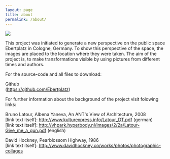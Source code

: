```yaml
---
layout: page
title: about
permalink: /about/
---
```


<img src="/assets/background1.gif">

This project was initiated to generate a new perspective on the public space Ebertplatz in Cologne, Germany. To show this perspective of the space, the images are placed to the location where they were taken. The aim of the project is, to make transformations visible by using pictures from different times and authors. 

For the source-code and all files to download:

Github  
(https://github.com/Ebertplatz)


For further information about the background of the project visit folowing links:

Bruno Latour, Albena Yaneva, An ANT's View of Architecture, 2008  
[link text itself]: http://www.kulturexpress.info/Latour_DT.pdf  (german)  
[link text itself]: http://vhpark.hyperbody.nl/images/2/2a/Latour-Give_me_a_gun.pdf (english)  

David Hockney, Pearblossom Highway, 1986   
[link text itself]: http://www.davidhockney.co/works/photos/photographic-collages  